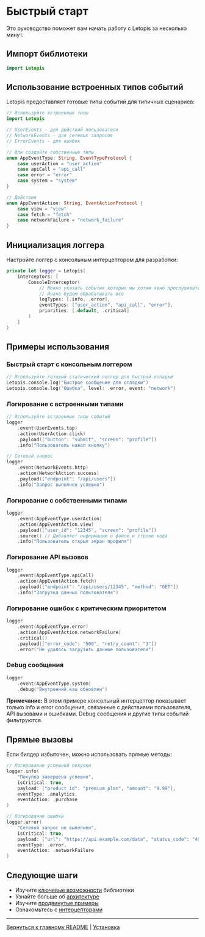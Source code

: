 # Быстрый старт

Это руководство поможет вам начать работу с Letopis за несколько минут.

## Импорт библиотеки

```swift
import Letopis
```

## Использование встроенных типов событий

Letopis предоставляет готовые типы событий для типичных сценариев:

```swift
// Используйте встроенные типы
import Letopis

// UserEvents - для действий пользователя
// NetworkEvents - для сетевых запросов
// ErrorEvents - для ошибок

// Или создайте собственные типы
enum AppEventType: String, EventTypeProtocol {
    case userAction = "user_action"
    case apiCall = "api_call"
    case error = "error"
    case system = "system"
}

// Действия
enum AppEventAction: String, EventActionProtocol {
    case view = "view"
    case fetch = "fetch"
    case networkFailure = "network_failure"
}
```

## Инициализация логгера

Настройте логгер с консольным интерцептором для разработки:

```swift
private let logger = Letopis(
    interceptors: [
        ConsoleInterceptor(
            // Можно указать события которые мы хотим явно прослушивать
            // Иначе будем обрабатывать все
            logTypes: [.info, .error],
            eventTypes: ["user_action", "api_call", "error"],
            priorities: [.default, .critical]
        )
    ]
)
```

## Примеры использования

### Быстрый старт с консольным логгером

```swift
// Используйте готовый статический логгер для быстрой отладки
Letopis.console.log("Быстрое сообщение для отладки")
Letopis.console.log("Ошибка", level: .error, event: "network")
```

### Логирование с встроенными типами

```swift
// Используйте встроенные типы событий
logger
    .event(UserEvents.tap)
    .action(UserAction.click)
    .payload(["button": "submit", "screen": "profile"])
    .info("Пользователь нажал кнопку")

// Сетевой запрос
logger
    .event(NetworkEvents.http)
    .action(NetworkAction.success)
    .payload(["endpoint": "/api/users"])
    .info("Запрос выполнен успешно")
```

### Логирование с собственными типами

```swift
logger
    .event(AppEventType.userAction)
    .action(AppEventAction.view)
    .payload(["user_id": "12345", "screen": "profile"])
    .source() // Добавляет информацию о файле и строке кода
    .info("Пользователь открыл экран профиля")
```

### Логирование API вызовов

```swift
logger
    .event(AppEventType.apiCall)
    .action(AppEventAction.fetch)
    .payload(["endpoint": "/api/users/12345", "method": "GET"])
    .info("Загрузка данных пользователя")
```

### Логирование ошибок с критическим приоритетом

```swift
logger
    .event(AppEventType.error)
    .action(AppEventAction.networkFailure)
    .critical()
    .payload(["error_code": "500", "retry_count": "3"])
    .error("Не удалось загрузить данные пользователя")
```

### Debug сообщения

```swift
logger
    .event(AppEventType.system)
    .debug("Внутренний кэш обновлен")
```

**Примечание:** В этом примере консольный интерцептор показывает только info и error сообщения, связанные с действиями пользователя, API вызовами и ошибками. Debug сообщения и другие типы событий фильтруются.

## Прямые вызовы

Если билдер избыточен, можно использовать прямые методы:

```swift
// Логирование успешной покупки
logger.info(
    "Покупка завершена успешно",
    isCritical: true,
    payload: ["product_id": "premium_plan", "amount": "9.99"],
    eventType: .analytics,
    eventAction: .purchase
)

// Логирование ошибки
logger.error(
    "Сетевой запрос не выполнен",
    isCritical: true,
    payload: ["url": "https://api.example.com/data", "status_code": "404"],
    eventType: .error,
    eventAction: .networkFailure
)
```

## Следующие шаги

- Изучите [ключевые возможности](features.md) библиотеки
- Узнайте больше об [архитектуре](architecture.md)
- Изучите [продвинутые примеры](examples/basic.md)
- Ознакомьтесь с [интерцепторами](advanced/interceptors.md)

---

[Вернуться к главному README](../../README-ru.md) | [Установка](installation.md)
